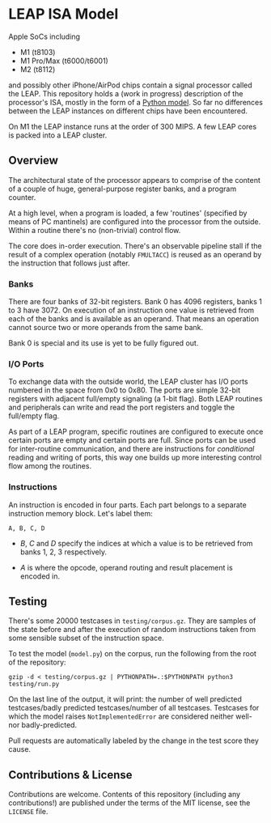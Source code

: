 # LEAP ISA Model

Apple SoCs including

 * M1 (t8103)
 * M1 Pro/Max (t6000/t6001)
 * M2 (t8112)

and possibly other iPhone/AirPod chips contain a signal processor called the LEAP. This repository holds a (work in progress) description of the processor's ISA, mostly in the form of a [Python model](https://github.com/povik/leap-isa/blob/master/model.py). So far no differences between the LEAP instances on different chips have been encountered.

On M1 the LEAP instance runs at the order of 300 MIPS. A few LEAP cores is packed into a LEAP cluster.

## Overview

The architectural state of the processor appears to comprise of the content of a couple of huge, general-purpose register banks, and a program counter.

At a high level, when a program is loaded, a few 'routines' (specified by means of PC mantinels) are configured into the processor from the outside. Within a routine there's no (non-trivial) control flow.

The core does in-order execution. There's an observable pipeline stall if the result of a complex operation (notably `FMULTACC`) is reused as an operand by the instruction that follows just after.

### Banks

There are four banks of 32-bit registers. Bank 0 has 4096 registers, banks 1 to 3 have 3072. On execution of an instruction one value is retrieved from each of the banks and is available as an operand. That means an operation cannot source two or more operands from the same bank.

Bank 0 is special and its use is yet to be fully figured out.

### I/O Ports

To exchange data with the outside world, the LEAP cluster has I/O ports numbered in the space from 0x0 to 0x80. The ports are simple 32-bit registers with adjacent full/empty signaling (a 1-bit flag). Both LEAP routines and peripherals can write and read the port registers and toggle the full/empty flag.

As part of a LEAP program, specific routines are configured to execute once certain ports are empty and certain ports are full. Since ports can be used for inter-routine communication, and there are instructions for *conditional* reading and writing of ports, this way one builds up more interesting control flow among the routines.

### Instructions

An instruction is encoded in four parts. Each part belongs to a separate instruction memory block. Let's label them:

    A, B, C, D

 * *B*, *C* and *D* specify the indices at which a value is to be retrieved from banks 1, 2, 3 respectively.

 * *A* is where the opcode, operand routing and result placement is encoded in.

## Testing

There's some 20000 testcases in `testing/corpus.gz`. They are samples of the state before and after the execution of random instructions taken from some sensible subset of the instruction space.

To test the model (`model.py`) on the corpus, run the following from the root of the repository:

    gzip -d < testing/corpus.gz | PYTHONPATH=.:$PYTHONPATH python3 testing/run.py

On the last line of the output, it will print: the number of well predicted testcases/badly predicted testcases/number of all testcases. Testcases for which the model raises `NotImplementedError` are considered neither well- nor badly-predicted.

Pull requests are automatically labeled by the change in the test score they cause.

## Contributions & License

Contributions are welcome. Contents of this repository (including any contributions!) are published under the terms of the MIT license, see the `LICENSE` file.
